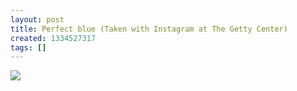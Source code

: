 ```yaml
---
layout: post
title: Perfect blue (Taken with Instagram at The Getty Center)
created: 1334527317
tags: []
---
```

![](http://29.media.tumblr.com/tumblr_m2jjva60Zr1rsr8w3o1_500.jpg)


